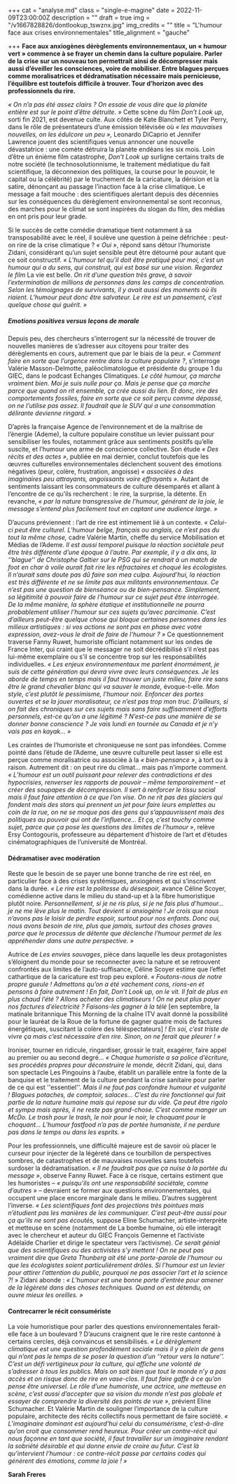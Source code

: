 +++
cat = "analyse.md"
class = "single-e-magine"
date = 2022-11-09T23:00:00Z
description = ""
draft = true
img = "/v1667828826/dontlookup_tswznx.jpg"
img_credits = ""
title = "L'humour face aux crises environnementales"
title_alignment = "gauche"

+++
**Face aux anxiogènes dérèglements environnementaux, un « humour vert » commence à se frayer un chemin dans la culture populaire. Parler de la crise sur un nouveau ton permettrait ainsi de décompresser mais aussi d’éveiller les consciences, voire de mobiliser. Entre blagues perçues comme moralisatrices et dédramatisation nécessaire mais pernicieuse, l’équilibre est toutefois difficile à trouver. Tour d’horizon avec des professionnels du rire.**

_« On n’a pas été assez clairs ? On essaie de vous dire que la planète entière est sur le point d’être détruite. »_ Cette scène du film _Don’t Look up_, sorti fin 2021, est devenue culte. Aux côtés de Kate Blanchett et Tyler Perry, dans le rôle de présentateurs d’une émission télévisée où _« les mauvaises nouvelles, on les édulcore un peu »,_ Leonardo DiCaprio et Jennifer Lawrence jouent des scientifiques venus annoncer une nouvelle dévastatrice : une comète détruira la planète endéans les six mois. Loin d’être un énième film catastrophe, _Don’t Look up_ surligne certains traits de notre société (le technosolutionnisme, le traitement médiatique du fait scientifique, la déconnexion des politiques, la course pour le pouvoir, le capital ou la célébrité) par le truchement de la caricature, la dérision et la satire, dénonçant au passage l’inaction face à la crise climatique. Le message a fait mouche : des scientifiques alertant depuis des décennies sur les conséquences du dérèglement environnemental se sont reconnus, des marches pour le climat se sont inspirées du slogan du film, des médias en ont pris pour leur grade.

Si le succès de cette comédie dramatique tient notamment à sa transposabilité avec le réel, il soulève une question à peine défrichée : peut-on rire de la crise climatique ? _« Oui »_, répond sans détour l’humoriste Zidani, considérant qu’un sujet sensible peut être détourné pour autant que ce soit constructif. _« L’humour tel qu’il doit être pratiqué pour moi, c’est un humour qui a du sens, qui construit, qui est basé sur une vision. Regardez le film_ La vie est belle. _On rit d’une question très grave, à savoir l’extermination de millions de personnes dans les camps de concentration. Selon les témoignages de survivants, il y avait aussi des moments où ils riaient. L’humour peut donc être salvateur. Le rire est un pansement, c’est quelque chose qui guérit. »_

##### Emotions positives versus leçons de morale

Depuis peu, des chercheurs s’interrogent sur la nécessité de trouver de nouvelles manières de s’adresser aux citoyens pour traiter des dérèglements en cours, autrement que par le biais de la peur. _« Comment faire en sorte que l’urgence rentre dans la culture populaire ?_, s’interroge Valérie Masson-Delmotte, paléoclimatologue et présidente du groupe 1 du GIEC, dans le podcast Echanges Climatiques. _Le côté humour, ça marche vraiment bien. Moi je suis nulle pour ça. Mais je pense que ça marche parce que quand on rit ensemble, ça crée aussi du lien. Et donc, rire des comportements fossiles, faire en sorte que ce soit perçu comme dépassé, on ne l’utilise pas assez. Il faudrait que le SUV qui a une consommation délirante devienne ringard. »_

D’après la française Agence de l’environnement et de la maîtrise de l’énergie (Ademe), la culture populaire constitue un levier puissant pour sensibiliser les foules, notamment grâce aux sentiments positifs qu’elle suscite, et l’humour une arme de conscience collective. Son étude _« Des récits et des actes »_, publiée en mai dernier, conclut toutefois que les œuvres culturelles environnementales déclenchent souvent des émotions négatives (peur, colère, frustration, angoisse) _« associées à des imaginaires peu attrayants, angoissants voire effrayants »._ Autant de sentiments laissant les consommateurs de culture désemparés et allant à l’encontre de ce qu’ils recherchent : le rire, la surprise, la détente. En revanche, _« par la nature transgressive de l’humour, générant de la joie, le message s’entend plus facilement tout en captant une audience large. »_

D’aucuns préviennent : l’art de rire est intimement lié à un contexte. _« Celui-ci peut être culturel. L’humour belge, français ou anglais, ce n’est pas du tout la même chose,_ cadre Valérie Martin, cheffe du service Mobilisation et Médias de l’Ademe. _Il est aussi temporel puisque la réaction sociétale peut être très différente d’une époque à l’autre. Par exemple, il y a dix ans, la ‘‘blague’’ de Christophe Galtier sur le PSG qui se rendrait à un match de foot en char à voile aurait fait rire les réfractaires et choqué les écologistes. Il n’aurait sans doute pas dû faire son mea culpa. Aujourd’hui, la réaction est très différente et ne se limite pas aux militants environnementaux. Ce n’est pas une question de bienséance ou de bien-pensance. Simplement, sa légitimité à pouvoir faire de l’humour sur ce sujet peut être interrogée. De la même manière, la sphère étatique et institutionnelle ne pourra probablement utiliser l’humour sur ces sujets qu’avec parcimonie. C’est d’ailleurs peut-être quelque chose qui bloque certaines personnes dans les milieux artistiques : si vos actions ne sont pas en phase avec votre expression, avez-vous le droit de faire de l’humour ? »_ Ce questionnement traverse Fanny Ruwet, humoriste officiant notamment sur les ondes de France Inter, qui craint que le messager ne soit décrédibilisé s’il n’est pas lui-même exemplaire ou s’il se concentre trop sur les responsabilités individuelles. _« Les enjeux environnementaux me parlent énormément, je suis de cette génération qui devra vivre avec leurs conséquences. Je les aborde de temps en temps mais il faut trouver un juste milieu, faire rire sans être le grand chevalier blanc qui va sauver le monde,_ évoque-t-elle. _Mon style, c’est plutôt le pessimisme, l’humour noir. Enfoncer des portes ouvertes et se la jouer moralisateur, ce n’est pas trop mon truc. D’ailleurs, si on fait des chroniques sur ces sujets mais sans faire suffisamment d’efforts personnels, est-ce qu’on a une légitimé ? N’est-ce pas une manière de se donner bonne conscience ? Je vais lundi en tournée au Canada et je n’y vais pas en kayak… »_

Les craintes de l’humoriste et chroniqueuse ne sont pas infondées. Comme pointé dans l’étude de l’Ademe, une œuvre culturelle peut lasser si elle est perçue comme moralisatrice ou associée à la _« bien-pensance »_, à tort ou à raison. Autrement dit : on peut rire du climat… mais pas n’importe comment. _« L’humour est un outil puissant pour relever des contradictions et des hypocrisies, renverser les rapports de pouvoir – même temporairement – et créer des soupapes de décompression. Il sert à renforcer le tissu social mais il faut faire attention à ce que l’on vise. On ne rit pas des glaciers qui fondent mais des stars qui prennent un jet pour faire leurs emplettes au coin de la rue, on ne se moque pas des gens qui s’appauvrissent mais des politiques au pouvoir qui ont de l’influence… Et ça, c’est touchy comme sujet, parce que ça pose les questions des limites de l’humour »_, relève Ersy Contogouris, professeure au département d’histoire de l’art et d’études cinématographiques de l’université de Montréal. 

#### Dédramatiser avec modération

Reste que le besoin de se payer une bonne tranche de rire est réel, en particulier face à des crises systémiques, anxiogènes et qui s’inscrivent dans la durée. _« Le rire est la politesse du désespoir,_ avance Céline Scoyer, comédienne active dans le milieu du stand-up et à la fibre humoristique plutôt noire. _Personnellement, si je ne ris plus, si je ne fais plus d’humour… je ne me lève plus le matin. Tout devient si anxiogène ! Je crois que nous n’avons pas le loisir de perdre espoir, surtout pour nos enfants. Donc oui, nous avons besoin de rire, plus que jamais, surtout des choses graves parce que le processus de détente que déclenche l’humour permet de les appréhender dans une autre perspective. »_

Autrice de _Les envies sauvages_, pièce dans laquelle les deux protagonistes s’éloignent du monde pour se reconnecter avec la nature et se retrouvent confrontés aux limites de l’auto-suffisance, Céline Scoyer estime que l’effet cathartique de la caricature est trop peu exploré. _« Foutons-nous de notre propre gueule ! Admettons qu’on a été vachement cons, rions-en et pensons à faire autrement ! En fait, Don’t Look up, on le vit. Il fait de plus en plus chaud l’été ? Allons acheter des climatiseurs ! On ne peut plus payer nos factures d’électricité ? Faisons-les gagner à la télé_ \[en septembre, la matinale britannique This Morning de la chaîne ITV avait donné la possibilité pour le lauréat de la Roue de la fortune de gagner quatre mois de factures énergétiques, suscitant la colère des téléspectateurs\] _! En soi, c’est triste de vivre ça mais c’est nécessaire d’en rire. Sinon, on ne ferait que pleurer ! »_

Ironiser, tourner en ridicule, ringardiser, grossir le trait, exagérer, faire appel au premier ou au second degré… _« Chaque humoriste a sa police d’écriture, ses procédés propres pour déconstruire le monde,_ décrit Zidani, qui, dans son spectacle Les Pingouins à l’aube, établit un parallèle entre la fonte de la banquise et le traitement de la culture pendant la crise sanitaire pour parler de ce qui est ''essentiel''. _Mais il ne faut pas confondre humour et vulgarité ! Blagues potaches, de comptoir, salaces… C’est du rire fonctionnel qui fait partie de la nature humaine mais qui repose sur du vide. Ça peut être rigolo et sympa mais après, il ne reste pas grand-chose. C’est comme manger un McDo. Le trash pour le trash, le noir pour le noir, le choquant pour le choquant… L’humour fastfood n’a pas de portée humaniste, il ne perdure pas dans le temps ou dans les esprits. »_

Pour les professionnels, une difficulté majeure est de savoir où placer le curseur pour injecter de la légèreté dans ce tourbillon de perspectives sombres, de catastrophes et de mauvaises nouvelles sans toutefois surdoser la dédramatisation. _« Il ne faudrait pas que ça nuise à la portée du message »_, observe Fanny Ruwet. Face à ce risque, certains estiment que les humoristes – _« puisqu’ils ont une responsabilité sociétale, comme d’autres »_ – devraient se former aux questions environnementales, qui occupent une place encore marginale dans le milieu. D’autres suggèrent l’inverse. _« Les scientifiques font des projections très pointues mais n’étudient pas les manières de les communiquer. C’est peut-être aussi pour ça qu’ils ne sont pas écoutés,_ suppose Eline Schumacher, artiste-interprète et metteuse en scène (notamment de La bombe humaine, où elle interagit avec le chercheur et auteur du GIEC François Gemenne et l’activiste Adélaïde Charlier et dirige le spectateur vers l’activisme). _Ce serait génial que des scientifiques ou des activistes s’y mettent ! On ne peut pas vraiment dire que Greta Thunberg ait été une porte-parole de l’humour ou que les écologistes soient particulièrement drôles. Si l’humour est un levier pour attirer l’attention du public, pourquoi ne pas associer l’art et la science ?!_ » Zidani abonde : _« L’humour est une bonne porte d’entrée pour amener de la légèreté dans des choses techniques. Quand on est détendu, on ouvre mieux les oreilles. »_

#### Contrecarrer le récit consumériste

La voie humoristique pour parler des questions environnementales ferait-elle face à un boulevard ? D’aucuns craignent que le rire reste cantonné à certains cercles, déjà convaincus et sensibilisés. _« Le dérèglement climatique est une question profondément sociale mais il y a plein de gens qui n’ont pas le temps de se poser la question d’un ‘‘retour vers la nature’’. C’est un défi vertigineux pour la culture, qui affiche une volonté de s’adresser à tous les publics. Mais on sait bien que tout le monde n’y a pas accès et on risque donc de rire en vase-clos. Il faut faire gaffe à ce qu’on pense être universel. Le rôle d’une humoriste, une actrice, une metteuse en scène, c’est aussi d’accepter que sa vision du monde n’est pas globale et essayer de comprendre la diversité des points de vue »_, prévient Eline Schumacher. Et Valérie Martin de souligner l’importance de la culture populaire, architecte des récits collectifs nous permettant de faire société. _« L’imaginaire dominant est aujourd’hui celui du consumérisme, c’est-à-dire qu’on croit que consommer rend heureux. Pour créer un contre-récit qui nous façonne en tant que société, il faut travailler sur un imaginaire rendant la sobriété désirable et qui donne envie de croire au futur. C’est là qu’intervient l’humour : ce contre-récit passe par certains codes qui génèrent des émotions, comme la joie ! »_

**Sarah Freres**